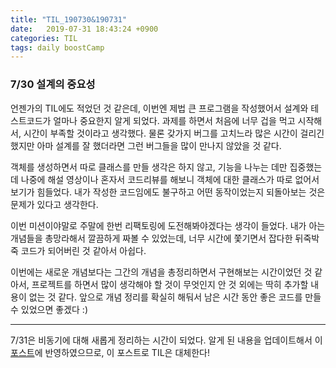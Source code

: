 ```yaml
---
title: "TIL_190730&190731"
date:   2019-07-31 18:43:24 +0900
categories: TIL
tags: daily boostCamp
---
```


### 7/30 설계의 중요성

언젠가의 TIL에도 적었던 것 같은데, 이번엔 제법 큰 프로그램을 작성했어서 설계와 테스트코드가 얼마나 중요한지 알게 되었다. 과제를 하면서 처음에 너무 겁을 먹고 시작해서, 시간이 부족할 것이라고 생각했다. 물론 갖가지 버그를 고치느라 많은 시간이 걸리긴 했지만 아마 설계를 잘 했더라면 그런 버그들을 많이 만나지 않았을 것 같다.  
  
객체를 생성하면서 따로 클래스를 만들 생각은 하지 않고, 기능을 나누는 데만 집중했는데 나중에 해설 영상이나 혼자서 코드리뷰를 해보니 객체에 대한 클래스가 따로 없어서 보기가 힘들었다. 내가 작성한 코드임에도 불구하고 어떤 동작이었는지 되돌아보는 것은 문제가 있다고 생각한다.  
  
이번 미션이야말로 주말에 한번 리팩토링에 도전해봐야겠다는 생각이 들었다. 내가 아는 개념들을 총망라해서 깔끔하게 짜볼 수 있었는데, 너무 시간에 쫓기면서 잡다한 뒤죽박죽 코드가 되어버린 것 같아서 아쉽다.  
  
이번에는 새로운 개념보다는 그간의 개념을 총정리하면서 구현해보는 시간이었던 것 같아서, 프로젝트를 하면서 많이 생각해야 할 것이 무엇인지 안 것 외에는 딱히 추가할 내용이 없는 것 같다. 앞으로 개념 정리를 확실히 해둬서 남은 시간 동안 좋은 코드를 만들 수 있었으면 좋겠다 :) 

___

7/31은 비동기에 대해 새롭게 정리하는 시간이 되었다. 알게 된 내용을 업데이트해서 이 [포스트](https://2ssue.github.io/base/async_programming/)에 반영하였으므로, 이 포스트로 TIL은 대체한다! 
